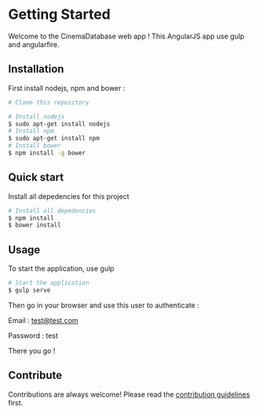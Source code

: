 # Getting Started

Welcome to the CinemaDatabase web app ! This AngularJS app use gulp and angularfire.

## Installation

First install nodejs, npm and bower :

```bash
# Clone this repository

# Install nodejs
$ sudo apt-get install nodejs
# Install npm
$ sudo apt-get install npm
# Install bower
$ npm install -g bower
```

## Quick start

Install all depedencies for this project

```bash
# Install all depedencies
$ npm install
$ bower install
```
## Usage

To start the application, use gulp

```bash
# Start the application
$ gulp serve
```

Then go in your browser and use this user to authenticate :

Email : test@test.com

Password : test

There you go !

## Contribute

Contributions are always welcome!
Please read the [contribution guidelines](contributing.md) first.


